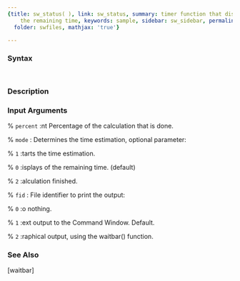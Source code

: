 ```yaml
---
{title: sw_status( ), link: sw_status, summary: timer function that displays also
    the remaining time, keywords: sample, sidebar: sw_sidebar, permalink: sw_status.html,
  folder: swfiles, mathjax: 'true'}

---
```


### Syntax

` `

### Description



### Input Arguments

% `percent`
:nt   Percentage of the calculation that is done.

% `mode`
:     Determines the time estimation, optional parameter:

% `1`
:tarts the time estimation.

% `0`
:isplays of the remaining time. (default)

% `2`
:alculation finished.

% `fid`
:     File identifier to print the output:

% `0`
:o nothing.

% `1`
:ext output to the Command Window. Default.

% `2`
:raphical output, using the waitbar() function.

### See Also

[waitbar]

